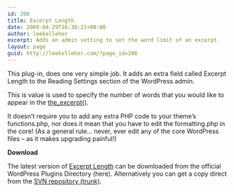 ```yaml
---
id: 206
title: Excerpt Length
date: 2009-04-29T16:30:21+00:00
author: leekelleher
excerpt: Adds an admin setting to set the word limit of an excerpt.
layout: page
guid: http://leekelleher.com/?page_id=206
---
```

This plug-in, does one very simple job. It adds an extra field called Excerpt Length to the Reading Settings section of the WordPress admin.

This is value is used to specify the number of words that you would like to appear in the <a rel="external" href="http://codex.wordpress.org/Template_Tags/the_excerpt">the_excerpt()</a>.

It doesn&#8217;t require you to add any extra PHP code to your theme&#8217;s functions.php, nor does it mean that you have to edit the formatting.php in the core! (As a general rule&#8230; never, ever edit any of the core WordPress files &#8211; as it makes upgrading painful!)

**Download**

The latest version of [Excerpt Length](http://wordpress.org/extend/plugins/excerpt-length/) can be downloaded from the official WordPress Plugins Directory (here)</a>. Alternatively you can get a copy direct from the [SVN repository (trunk)](http://svn.wp-plugins.org/excerpt-length/trunk/).
